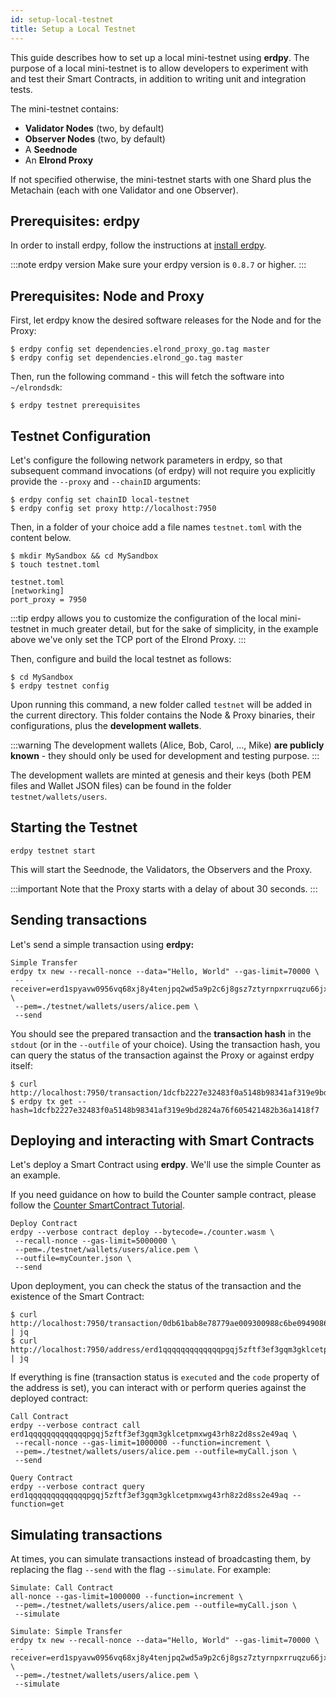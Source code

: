 ```yaml
---
id: setup-local-testnet
title: Setup a Local Testnet
---
```


This guide describes how to set up a local mini-testnet using **erdpy**. The purpose of a local mini-testnet is to allow developers to experiment with and test their Smart Contracts, in addition to writing unit and integration tests.

The mini-testnet contains:

- **Validator Nodes** (two, by default)
- **Observer Nodes** (two, by default)
- A **Seednode**
- An **Elrond Proxy**

If not specified otherwise, the mini-testnet starts with one Shard plus the Metachain (each with one Validator and one Observer).

## **Prerequisites: erdpy**

In order to install erdpy, follow the instructions at [install erdpy](https://docs.elrond.com/tools/erdpy/installing-erdpy#install-using-erdpy-up-recommended).


:::note erdpy version
Make sure your erdpy version is `0.8.7` or higher.
:::

## **Prerequisites: Node and Proxy**

First, let erdpy know the desired software releases for the Node and for the Proxy:



```
$ erdpy config set dependencies.elrond_proxy_go.tag master
$ erdpy config set dependencies.elrond_go.tag master
```

Then, run the following command - this will fetch the software into `~/elrondsdk`:



```
$ erdpy testnet prerequisites
```

## **Testnet Configuration**

Let's configure the following network parameters in erdpy, so that subsequent command invocations (of erdpy) will not require you explicitly provide the `--proxy` and `--chainID` arguments:



```
$ erdpy config set chainID local-testnet
$ erdpy config set proxy http://localhost:7950
```

Then, in a folder of your choice add a file names `testnet.toml` with the content below.



```
$ mkdir MySandbox && cd MySandbox
$ touch testnet.toml
```



```
testnet.toml
[networking]
port_proxy = 7950
```


:::tip
erdpy allows you to customize the configuration of the local mini-testnet in much greater detail, but for the sake of simplicity, in the example above we've only set the TCP port of the Elrond Proxy.
:::

Then, configure and build the local testnet as follows:



```
$ cd MySandbox
$ erdpy testnet config
```

Upon running this command, a new folder called `testnet` will be added in the current directory. This folder contains the Node & Proxy binaries, their configurations, plus the **development wallets**.


:::warning
The development wallets (Alice, Bob, Carol, ..., Mike) **are publicly known** - they should only be used for development and testing purpose.
:::

The development wallets are minted at genesis and their keys (both PEM files and Wallet JSON files) can be found in the folder `testnet/wallets/users`.

## **Starting the Testnet**



```
erdpy testnet start
```

This will start the Seednode, the Validators, the Observers and the Proxy.


:::important
Note that the Proxy starts with a delay of about 30 seconds.
:::

## **Sending transactions**

Let's send a simple transaction using **erdpy:**



```
Simple Transfer
erdpy tx new --recall-nonce --data="Hello, World" --gas-limit=70000 \
 --receiver=erd1spyavw0956vq68xj8y4tenjpq2wd5a9p2c6j8gsz7ztyrnpxrruqzu66jx \
 --pem=./testnet/wallets/users/alice.pem \
 --send
```

You should see the prepared transaction and the **transaction hash** in the `stdout` (or in the `--outfile` of your choice). Using the transaction hash, you can query the status of the transaction against the Proxy or against erdpy itself:



```
$ curl http://localhost:7950/transaction/1dcfb2227e32483f0a5148b98341af319e9bd2824a76f605421482b36a1418f7
$ erdpy tx get --hash=1dcfb2227e32483f0a5148b98341af319e9bd2824a76f605421482b36a1418f7
```

## **Deploying and interacting with Smart Contracts**

Let's deploy a Smart Contract using **erdpy**. We'll use the simple Counter as an example.

If you need guidance on how to build the Counter sample contract, please follow the [Counter SmartContract Tutorial](https://app.gitbook.com/@elrond-docs/s/elrond/developers/dev-tutorials/the-counter-smart-contract#build-the-contract).



```
Deploy Contract
erdpy --verbose contract deploy --bytecode=./counter.wasm \
 --recall-nonce --gas-limit=5000000 \
 --pem=./testnet/wallets/users/alice.pem \
 --outfile=myCounter.json \
 --send
```

Upon deployment, you can check the status of the transaction and the existence of the Smart Contract:



```
$ curl http://localhost:7950/transaction/0db61bab8e78779ae009300988c6be0949086d93e2b7adfddd5e6375a4b6eeb7 | jq
$ curl http://localhost:7950/address/erd1qqqqqqqqqqqqqpgqj5zftf3ef3gqm3gklcetpmxwg43rh8z2d8ss2e49aq | jq
```

If everything is fine (transaction status is `executed` and the `code` property of the address is set), you can interact with or perform queries against the deployed contract:



```
Call Contract
erdpy --verbose contract call erd1qqqqqqqqqqqqqpgqj5zftf3ef3gqm3gklcetpmxwg43rh8z2d8ss2e49aq \
 --recall-nonce --gas-limit=1000000 --function=increment \
 --pem=./testnet/wallets/users/alice.pem --outfile=myCall.json \
 --send

```



```
Query Contract
erdpy --verbose contract query erd1qqqqqqqqqqqqqpgqj5zftf3ef3gqm3gklcetpmxwg43rh8z2d8ss2e49aq --function=get
```

## **Simulating transactions**

At times, you can simulate transactions instead of broadcasting them, by replacing the flag `--send` with the flag `--simulate`. For example:



```
Simulate: Call Contract
all-nonce --gas-limit=1000000 --function=increment \
 --pem=./testnet/wallets/users/alice.pem --outfile=myCall.json \
 --simulate
```



```
Simulate: Simple Transfer
erdpy tx new --recall-nonce --data="Hello, World" --gas-limit=70000 \
 --receiver=erd1spyavw0956vq68xj8y4tenjpq2wd5a9p2c6j8gsz7ztyrnpxrruqzu66jx \
 --pem=./testnet/wallets/users/alice.pem \
 --simulate
```